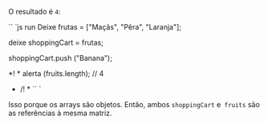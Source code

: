 O resultado é `4`:


`` `js run
Deixe frutas = ["Maçãs", "Pêra", "Laranja"];

deixe shoppingCart = frutas;

shoppingCart.push ("Banana");

*! *
alerta (fruits.length); // 4
* /! *
`` `

Isso porque os arrays são objetos. Então, ambos `shoppingCart` e` fruits` são as referências à mesma matriz.

